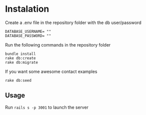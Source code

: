 # Instalation
Create a .env file in the repository folder with the db user/password
```
DATABASE_USERNAME= ""
DATABASE_PASSWORD= ""
```
Run the following commands in the repository folder
```
bundle install
rake db:create
rake db:migrate
```

If you want some awesome contact examples
```
rake db:seed
```

## Usage
Run `rails s -p 3001` to launch the server